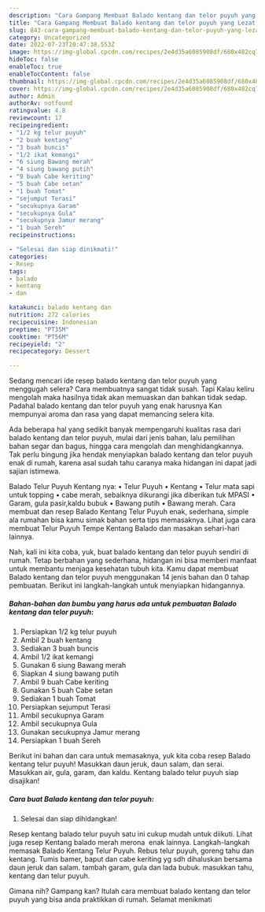 ```yaml
---
description: "Cara Gampang Membuat Balado kentang dan telor puyuh yang Lezat, Buat Buka Puasa}"
title: "Cara Gampang Membuat Balado kentang dan telor puyuh yang Lezat, Buat Buka Puasa}"
slug: 843-cara-gampang-membuat-balado-kentang-dan-telor-puyuh-yang-lezat-buat-buka-puasa
category: Uncategorized
date: 2022-07-23T20:47:38.553Z
image: https://img-global.cpcdn.com/recipes/2e4d35a6085908df/680x482cq70/balado-kentang-dan-telor-puyuh-foto-resep-utama.jpg
hideToc: false
enableToc: true
enableTocContent: false
thumbnail: https://img-global.cpcdn.com/recipes/2e4d35a6085908df/680x482cq70/balado-kentang-dan-telor-puyuh-foto-resep-utama.jpg
cover: https://img-global.cpcdn.com/recipes/2e4d35a6085908df/680x482cq70/balado-kentang-dan-telor-puyuh-foto-resep-utama.jpg
author: Admin
authorAv: notfound
ratingvalue: 4.8
reviewcount: 17
recipeingredient:
- "1/2 kg telur puyuh"
- "2 buah kentang"
- "3 buah buncis"
- "1/2 ikat kemangi"
- "6 siung Bawang merah"
- "4 siung bawang putih"
- "9 buah Cabe keriting"
- "5 buah Cabe setan"
- "1 buah Tomat"
- "sejumput Terasi"
- "secukupnya Garam"
- "secukupnya Gula"
- "secukupnya Jamur merang"
- "1 buah Sereh"
recipeinstructions:

- "Selesai dan siap dinikmati!"
categories:
- Resep
tags:
- balado
- kentang
- dan

katakunci: balado kentang dan 
nutrition: 272 calories
recipecuisine: Indonesian
preptime: "PT35M"
cooktime: "PT56M"
recipeyield: "2"
recipecategory: Dessert

---
```



Sedang mencari ide resep balado kentang dan telor puyuh yang menggugah selera? Cara membuatnya sangat tidak susah. Tapi Kalau keliru mengolah maka hasilnya tidak akan memuaskan dan bahkan tidak sedap. Padahal balado kentang dan telor puyuh yang enak harusnya Kan mempunyai aroma dan rasa yang dapat memancing selera kita.


Ada beberapa hal yang sedikit banyak mempengaruhi kualitas rasa dari balado kentang dan telor puyuh, mulai dari jenis bahan, lalu pemilihan bahan segar dan bagus, hingga cara mengolah dan menghidangkannya. Tak perlu bingung jika hendak menyiapkan balado kentang dan telor puyuh enak di rumah, karena asal sudah tahu caranya maka hidangan ini dapat jadi sajian istimewa.

Balado Telur Puyuh Kentang nya: • Telur Puyuh • Kentang • Telur mata sapi untuk topping • cabe merah, sebaiknya dikurangi jika diberikan tuk MPASI • Garam, gula pasir,kaldu bubuk • Bawang putih • Bawang merah. Cara membuat dan resep Balado Kentang Telur Puyuh enak, sederhana, simple ala rumahan bisa kamu simak bahan serta tips memasaknya. Lihat juga cara membuat Telur Puyuh Tempe Kentang Balado dan masakan sehari-hari lainnya.


Nah, kali ini kita coba, yuk, buat balado kentang dan telor puyuh sendiri di rumah. Tetap berbahan yang sederhana, hidangan ini bisa memberi manfaat untuk membantu menjaga kesehatan tubuh kita. Kamu dapat membuat Balado kentang dan telor puyuh menggunakan 14 jenis bahan dan 0 tahap pembuatan. Berikut ini langkah-langkah untuk menyiapkan hidangannya.

<!--inarticleads1-->

##### Bahan-bahan dan bumbu yang harus ada untuk pembuatan Balado kentang dan telor puyuh:

1. Persiapkan 1/2 kg telur puyuh
1. Ambil 2 buah kentang
1. Sediakan 3 buah buncis
1. Ambil 1/2 ikat kemangi
1. Gunakan 6 siung Bawang merah
1. Siapkan 4 siung bawang putih
1. Ambil 9 buah Cabe keriting
1. Gunakan 5 buah Cabe setan
1. Sediakan 1 buah Tomat
1. Persiapkan sejumput Terasi
1. Ambil secukupnya Garam
1. Ambil secukupnya Gula
1. Gunakan secukupnya Jamur merang
1. Persiapkan 1 buah Sereh


Berikut ini bahan dan cara untuk memasaknya, yuk kita coba resep Balado kentang telur puyuh! Masukkan daun jeruk, daun salam, dan serai. Masukkan air, gula, garam, dan kaldu. Kentang balado telur puyuh siap disajikan! 

<!--inarticleads2-->

##### Cara buat Balado kentang dan telor puyuh:


1. Selesai dan siap dihidangkan!

Resep kentang balado telur puyuh satu ini cukup mudah untuk diikuti. Lihat juga resep Kentang balado merah merona ️ enak lainnya. Langkah-langkah memasak Balado Kentang Telur Puyuh. Rebus telur puyuh, goreng tahu dan kentang. Tumis bamer, baput dan cabe keriting yg sdh dihaluskan bersama daun jeruk dan salam. tambah garam, gula dan lada bubuk. masukkan tahu, kentang dan telur puyuh. 

Gimana nih? Gampang kan? Itulah cara membuat balado kentang dan telor puyuh yang bisa anda praktikkan di rumah. Selamat menikmati
